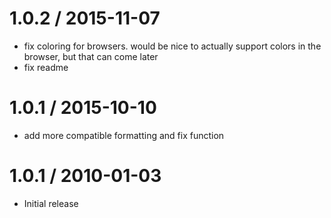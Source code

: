 
1.0.2 / 2015-11-07
==================

  * fix coloring for browsers. would be nice to actually support colors in the browser, but that can come later
  * fix readme

1.0.1 / 2015-10-10
==================

  * add more compatible formatting and fix function

1.0.1 / 2010-01-03
==================

  * Initial release
